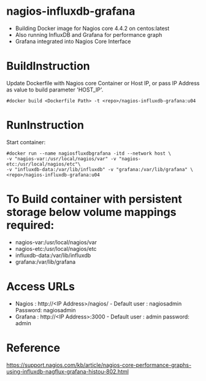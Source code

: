 
# nagios-influxdb-grafana
- Building Docker image for Nagios core 4.4.2 on centos:latest
- Also running InfluxDB and Grafana for performance graph
- Grafana integrated into Nagios Core Interface  

# BuildInstruction 
  Update Dockerfile with Nagios core Container or Host IP, or pass IP Address as value to build parameter 'HOST_IP'.

    #docker build <Dockerfile Path> -t <repo>/nagios-influxdb-grafana:u04
  
# RunInstruction
  Start container:
  
    #docker run --name nagiosfluxdbgrafana -itd --network host \
    -v "nagios-var:/usr/local/nagios/var" -v "nagios-etc:/usr/local/nagios/etc"\
    -v "influxdb-data:/var/lib/influxdb" -v "grafana:/var/lib/grafana" \
    <repo>/nagios-influxdb-grafana:u04
 
# To Build container with persistent storage below volume mappings required:
 
 - nagios-var:/usr/local/nagios/var
 - nagios-etc:/usr/local/nagios/etc
 - influxdb-data:/var/lib/influxdb
 - grafana:/var/lib/grafana
 
# Access URLs

- Nagios : http://\<IP Address\>/nagios/   - Default user : nagiosadmin   Password: nagiosadmin
- Grafana : http://\<IP Address\>:3000     - Default user : admin password: admin
  
# Reference
https://support.nagios.com/kb/article/nagios-core-performance-graphs-using-influxdb-nagflux-grafana-histou-802.html

